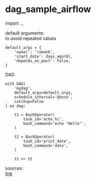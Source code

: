 # dag_sample_airflow

import ...  

default arguments:  
  to avoid repeated values  
```
default_args = {
    'owner': 'romank',
    'start_date': days_ago(0),
    'depends_on_past': False,
}
```

DAG  
```
with DAG(
    'mydag',
    default_args=default_args,
    schedule_interval='@once',
    catchup=False
) as dag:

    t1 = BashOperator(
        task_id='echo_hi',
        bash_command='echo "Hello"',
    )

    t2 = BashOperator(
        task_id='print_date',
        bash_command='date',
    )

    t1 >> t2
```
sources:  
[link](https://www.bigdataschool.ru/blog/apache-airflow-quick-start.html)
